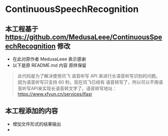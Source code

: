 # ContinuousSpeechRecognition

## 本工程基于 https://github.com/MedusaLeee/ContinuousSpeechRecognition 修改 
- 在此对原作者 MedusaLeee 表示感谢
- 以下是原 README.md 内容 原样保留
> 此代码是为了解决使用讯飞 语音听写 API 来进行长语音听写识别的问题。因为语音听写只支持 60 秒。现在讯飞已经有 语音转写了，所以可以不用语音听写API来实现长语音转文字了。语音转写地址：https://www.xfyun.cn/services/lfasr

## 本工程添加的内容
- 增加文件形式的结果输出
- 

